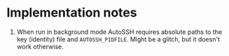 
Implementation notes
====================

1. When run in background mode AutoSSH requires absolute paths to the key (identity) file and `AUTOSSH_PIDFILE`.
  Might be a glitch, but it doesn't work otherwise.
